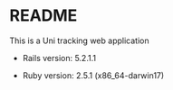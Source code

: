 # README

This is a Uni tracking web application

* Rails version: 5.2.1.1

* Ruby version: 2.5.1 (x86_64-darwin17)